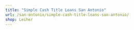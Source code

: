 ```yaml
---
title: "Simple Cash Title Loans San Antonio"
url: /san-antonio/simple-cash-title-loans-san-antonio/
shop: Leiher
---
```

